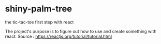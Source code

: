 # shiny-palm-tree
the tic-tac-toe first step with react

The project's purpose is to figure out how to use and create something with react.
Source : https://reactjs.org/tutorial/tutorial.html
